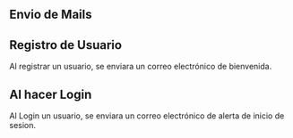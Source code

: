 ## Envio de Mails

## Registro de Usuario
Al registrar un usuario, se enviara un correo electrónico de bienvenida.

## Al hacer Login
Al Login un usuario, se enviara un correo electrónico de alerta de inicio de sesion.
